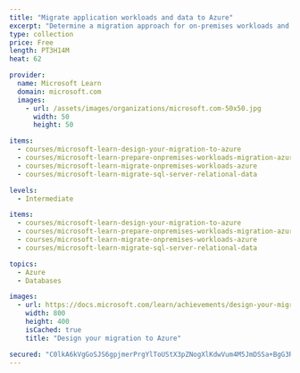 ```yaml
---
title: "Migrate application workloads and data to Azure"
excerpt: "Determine a migration approach for on-premises workloads and databases and ready those resources for migration to Microsoft Azure. Migrate on-premises Hyper-V-based application workloads and relational data to the cloud using Azure Migrate."
type: collection
price: Free
length: PT3H14M
heat: 62

provider:
  name: Microsoft Learn
  domain: microsoft.com
  images:
    - url: /assets/images/organizations/microsoft.com-50x50.jpg
      width: 50
      height: 50

items:
  - courses/microsoft-learn-design-your-migration-to-azure
  - courses/microsoft-learn-prepare-onpremises-workloads-migration-azure
  - courses/microsoft-learn-migrate-onpremises-workloads-azure
  - courses/microsoft-learn-migrate-sql-server-relational-data

levels:
  - Intermediate

items:
  - courses/microsoft-learn-design-your-migration-to-azure
  - courses/microsoft-learn-prepare-onpremises-workloads-migration-azure
  - courses/microsoft-learn-migrate-onpremises-workloads-azure
  - courses/microsoft-learn-migrate-sql-server-relational-data

topics:
  - Azure
  - Databases

images:
  - url: https://docs.microsoft.com/learn/achievements/design-your-migration-to-azure-social.png
    width: 800
    height: 400
    isCached: true
    title: "Design your migration to Azure"

secured: "C0lkA6kVgGoSJS6gpjmerPrgYlToUStX3pZNogXlKdwVum4M5JmDSSa+BgG3R3mDFmglfTrTu+9dNfmnPwYx7Bf8BiH7M7wRtI3AYTuDe08uvSKdhv1MuGjKFjswfF4YnyH2Ef93dVF33io10rRTS5Zg6M/2C/IsuD7Ip5B+d8Ze+g3Fee/CUg95ystbjj78C+d8Da3pJQCsPwuLvry4JYbKeD64MSnNhOYcySUNS59uDNH9zx0qsTpCwyhem7XW1MF5fUGTJ6+BdXGox8uO3/MWMLxDKXY2NHx+FEb9tofRrHYQs8nx9K12mHu+Jd+c0UnynoUtq/6xpQPiRUkkFg==;Nt9iGI74sjYVZDvkT3zC5g=="
---
```


